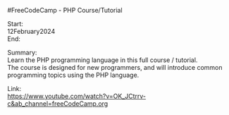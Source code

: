 #FreeCodeCamp - PHP Course/Tutorial

Start: </br>
12February2024</br>
End:</br>

Summary:</br>
Learn the PHP programming language in this full course / tutorial. </br>
The course is designed for new programmers, and will introduce common programming topics using the PHP language.</br>

Link:</br>
https://www.youtube.com/watch?v=OK_JCtrrv-c&ab_channel=freeCodeCamp.org
